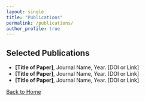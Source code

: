```yaml
---
layout: single
title: "Publications"
permalink: /publications/
author_profile: true
---
```


## **Selected Publications**
- **[Title of Paper]**, Journal Name, Year. [DOI or Link]
- **[Title of Paper]**, Journal Name, Year. [DOI or Link]
- **[Title of Paper]**, Journal Name, Year. [DOI or Link]

[Back to Home](index.md)
